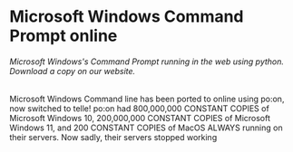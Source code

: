 # Microsoft Windows Command Prompt online
###### Microsoft Windows's Command Prompt running in the web using python. Download a copy on our website.
Microsoft Windows Command line has been ported to online using po:on, now switched to telle! po:on had 800,000,000 CONSTANT COPIES of Microsoft Windows 10, 200,000,000 CONSTANT COPIES of Microsoft Windows 11, and 200 CONSTANT COPIES of MacOS ALWAYS running on their servers. Now sadly, their servers stopped working
